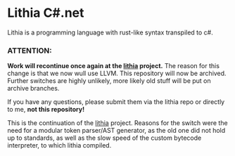 # Lithia C#.net
Lithia is a programming language with rust-like syntax transpiled to c#.

### ATTENTION:
**Work will recontinue once again at the [lithia](https://github.com/DragonFIghter603/lithia) project.**
The reason for this change is that we now wull use LLVM.
This repository will now be archived. Further switches are highly unlikely, more likely old stuff will be put on archive branches.

If you have any questions, please submit them via the lithia repo or directly to me, **not this repository!**

This is the continuation of the [lithia](https://github.com/DragonFIghter603/lithia) project.
Reasons for the switch were the need for a modular token parser/AST generator,
as the old one did not hold up to standards, as well as the slow speed of the custom bytecode 
interpreter, to which lithia compiled.
